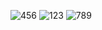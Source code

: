 ![456](https://github.com/user-attachments/assets/56314700-5469-4fcb-a96c-87f48ac31cb7)
![123](https://github.com/user-attachments/assets/9689d954-54da-4076-8d7f-8bc31c8936fa)
![789](https://github.com/user-attachments/assets/6230e778-7261-4d4d-a5d2-7da6b35206bb)
